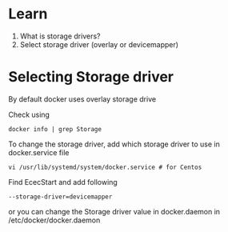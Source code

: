 # Learn
1. What is storage drivers?
2. Select storage driver (overlay or devicemapper)

# Selecting Storage driver

By default docker uses overlay storage drive

Check using 
```
docker info | grep Storage
```

To change the storage driver, add which storage driver to use in docker.service file

```
vi /usr/lib/systemd/system/docker.service # for Centos
```

Find EcecStart and add following
```
--storage-driver=devicemapper
```

or you can change the Storage driver value in docker.daemon in /etc/docker/docker.daemon